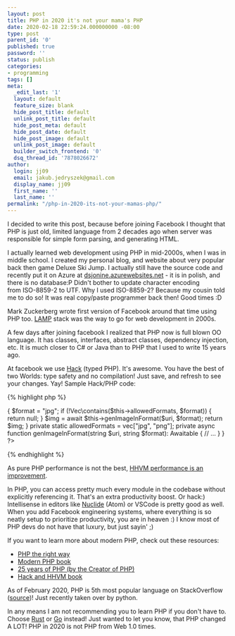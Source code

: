 ```yaml
---
layout: post
title: PHP in 2020 it's not your mama's PHP
date: 2020-02-18 22:59:24.000000000 -08:00
type: post
parent_id: '0'
published: true
password: ''
status: publish
categories:
- programming
tags: []
meta:
  _edit_last: '1'
  layout: default
  feature_size: blank
  hide_post_title: default
  unlink_post_title: default
  hide_post_meta: default
  hide_post_date: default
  hide_post_image: default
  unlink_post_image: default
  builder_switch_frontend: '0'
  dsq_thread_id: '7878026672'
author:
  login: jj09
  email: jakub.jedryszek@gmail.com
  display_name: jj09
  first_name: ''
  last_name: ''
permalink: "/php-in-2020-its-not-your-mamas-php/"
---
```

<p>I decided to write this post, because before joining Facebook I thought that PHP is just old, limited language from 2 decades ago when server was responsible for simple form parsing, and generating HTML.</p>
<p>I actually learned web development using PHP in mid-2000s, when I was in middle school. I created my personal blog, and website about very popular back then game Deluxe Ski Jump. I actually still have the source code and recently put it on Azure at <a href="http://dsjonline.azurewebsites.net/">dsjonine.azurewebsites.net</a> - it is in polish, and there is no database:P Didn't bother to update character encoding from ISO-8859-2 to UTF. Why I used ISO-8859-2? Because my cousin told me to do so! It was real copy/paste programmer back then! Good times :D</p>
<p>Mark Zuckerberg wrote first version of Facebook around that time using PHP too. <a href="https://en.wikipedia.org/wiki/LAMP_(software_bundle)">LAMP</a> stack was the way to go for web development in 2000s.</p>
<p>A few days after joining facebook I realized that PHP now is full blown OO language. It has classes, interfaces, abstract classes, dependency injection, etc. It is much closer to C# or Java than to PHP that I used to write 15 years ago. </p>
<p>At facebook we use <a href="https://hacklang.org/">Hack</a> (typed PHP). It's awesome. You have the best of two Worlds: type safety and no compilation! Just save, and refresh to see your changes. Yay! Sample Hack/PHP code:</p>

{% highlight php %}
<?php
  class Foo {
    public function getFullName(string $firstName, string $lastName): string {
      return $firstName . " " . $lastName;
    }

    public async function genImage(string $uri): Awaitable<?Image> {
      $format = "jpg";
      
      if (!Vec\contains($this->allowedFormats, $format)) {
        return null;
      }

      $img = await $this->genImageInFormat($uri, $format);
      return $img;
    }

    private static allowedFormats = vec["jpg", "png"];

    private async function genImageInFormat(string $uri, string $format): Awaitable<Image> {
      // ...
    }
  }
?>
{% endhighlight %}



<p>As pure PHP performance is not the best, <a href="https://dan.hersam.com/2015/02/25/go-vs-node-vs-php-vs-hhvm-and-wordpress-benchmarks/">HHVM performance is an improvement</a>.</p>
<p>In PHP, you can access pretty much every module in the codebase without explicitly referencing it. That's an extra productivity boost. Or hack:) Intellisense in editors like <a href="https://nuclide.io/">Nuclide</a> (Atom) or VSCode is pretty good as well. When you add Facebook engineering systems, where everything is so neatly setup to prioritize productivity, you are in heaven :) I know most of PHP devs do not have that luxury, but just sayin' ;)</p>
<p>If you want to learn more about modern PHP, check out these resources:</p>
<ul>
<li><a href="https://phptherightway.com/">PHP the right way</a></li>
<li><a href="https://www.amazon.com/Modern-PHP-Features-Good-Practices-ebook/dp/B00TKVLL26">Modern PHP book</a></li>
<li><a href="https://www.youtube.com/watch?v=wCZ5TJCBWMg">25 years of PHP (by the Creator of PHP)</a></li>
<li><a href="https://www.amazon.com/Hack-HHVM-Programming-Productivity-Breaking-ebook/dp/B014VH495E">Hack and HHVM book</a></li>
</ul>
<p>As of February 2020, PHP is 5th most popular language on StackOverflow (<a href="https://stackoverflow.com/tags">source</a>)! Just recently taken over by python.</p>
<p>In any means I am not recommending you to learn PHP if you don't have to. Choose <a href="https://www.rust-lang.org/">Rust</a> or <a href="https://golang.org/">Go</a> instead! Just wanted to let you know, that PHP changed A LOT! PHP in 2020 is not PHP from Web 1.0 times.</p>
